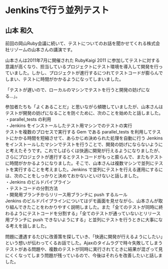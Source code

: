 # Jenkinsで行う並列テスト
## 山本 和久

前回の岡山Ruby会議に続いて、テストについてのお話を聞かせてくれる株式会社リゾームの山本さんの講演です。  
  
山本さんは2011年7月に開催された RubyKaigi 2011 に参加してテストに対する意識が高くなり、担当しているプロジェクトにテスト環境を導入して開発を行っていました。しかし、プロジェクトが進行するにつれてテストコードが膨らんでしまい、テストに時間がかかるようになってしまいました。  
  
「テストが遅いので、ローカルのマシンでテストを行うと開発の妨げになる…」。  
  
参加者たちも「よくあることだ」と思いながら傾聴していましたが、山本さんはテストが開発の妨げになることを防ぐために、次のことを始めたと話しました。  
・parallel_tests の利用  
・Jenkins をインストールしたテスト用マシンでのテストの実行    
テストを複数のプロセスで実行する Gem である parallel_tests を利用してテストにかかる時間を短縮させて、あらかじめ決められた処理を自動に行う Jenkins をインストールしたマシンでテストを行うことで、開発の妨げにならないようにと考えたそうです。これでしばらくは快適に開発が行えるようになりましたが、さらにプロジェクトが進行するとテストコードがもっと膨らんで、またもテストに時間がかかるようになりました。そこで、山本さんは複数マシンで並列にテストを実行することを考えました。Jenkins で並列にテストを行える運用にするには、次のことをしっかりと決めておかないといけないと話しました。  
・Jenkins のビルドパイプライン  
・テストコードの分割方法  
・開発用ブランチからリリース用ブランチに push するルール  
Jenkins のビルドパイプラインについてはデモ画面を見せながら、山本さんが取り組んできたことをわかりやすく説明しました。また「全てのテストが同時に終わるようにテストコードを分割する」「全てのテストが通っていないとリリース用ブランチに push できないようにする」と並列にテストを行うときに大事になる考えを話しました。  
  
問題に遭遇するたびに改善策を探していき、「快適に開発が行えるようにしたい」という想いが伝わってくるお話でした。Ajaxのタイムラグで時々失敗してしまうテストがある問題や、複数のテストが同時に実行されてときに結果が混ざって見にくくなってしまう問題が残っているので、今後はそれらを改善したいと話しました。
